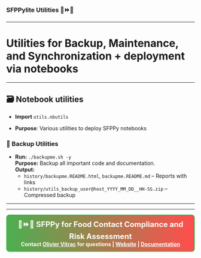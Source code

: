 ### SFPPylite Utilities  🍏⏩🍎

---

# Utilities for Backup, Maintenance, and Synchronization + deployment via notebooks

---

## 🗃️ Notebook utilities

- **Import** `utils.nbutils`

- **Purpose**: Various utilities to deploy SFPPy notebooks

  


### 🔄 Backup Utilities

- **Run:** `./backupme.sh -y`  
  **Purpose:** Backup all important code and documentation.  
  **Output:**
  - `history/backupme.README.html`, `backupme.README.md` – Reports with links
  - `history/utils_backup_user@host_YYYY_MM_DD__HH-SS.zip` – Compressed backup

---

---

<div style="border: 2px solid #4CAF50; border-radius: 8px; padding: 10px; background: linear-gradient(to right, #4CAF50, #FF4D4D); color: white; text-align: center; font-weight: bold;">
  <span style="font-size: 20px;">🍏⏩🍎 <strong>SFPPy for Food Contact Compliance and Risk Assessment</strong></span><br>
  Contact <a href="mailto:olivier.vitrac@gmail.com" style="color: #fff; text-decoration: underline;">Olivier Vitrac</a> for questions |
  <a href="https://github.com/ovitrac/SFPPy" style="color: #fff; text-decoration: underline;">Website</a> |
  <a href="https://ovitrac.github.io/SFPPy/" style="color: #fff; text-decoration: underline;">Documentation</a>
</div>
